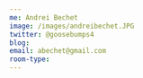 ```yaml
---
me: Andrei Bechet
image: /images/andreibechet.JPG
twitter: @goosebumps4
blog: 
email: abechet@gmail.com
room-type: 
---
```

